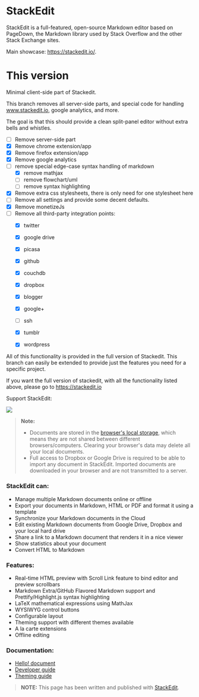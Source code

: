 StackEdit
=========

StackEdit is a full-featured, open-source Markdown editor based on PageDown, the Markdown library used by Stack Overflow and the other Stack Exchange sites.

Main showcase: https://stackedit.io/.

This version
============

Minimal client-side part of Stackedit.

This branch removes all server-side parts, and special code for handling www.stackedit.io, google analytics, and more.

The goal is that this should provide a clean split-panel editor without extra bells and whistles.

* [ ] Remove server-side part
* [x] Remove chrome extension/app
* [x] Remove firefox extension/app
* [x] Remove google analytics
* [ ] remove special edge-case syntax handling of markdown
  - [x] remove mathjax
  - [ ] remove flowchart/uml
  - [ ] remove syntax highlighting
* [x] Remove extra css stylesheets, there is only need for one stylesheet here
* [ ] Remove all settings and provide some decent defaults.
* [x] Remove monetizeJs
* [ ] Remove all third-party integration points:
  - [x] twitter
  - [x] google drive
  - [x] picasa
  - [x] github
  - [x] couchdb
  - [x] dropbox
  - [x] blogger
  - [x] google+
  - [ ] ssh
  - [x] tumblr
  - [x] wordpress


All of this functionality is provided in the full version of Stackedit. This branch can easily be extended to provide just the features you need for a specific project.

If you want the full version of stackedit, with all the functionality listed above, please go to https://stackedit.io



Support StackEdit:

[![](https://cdn.monetizejs.com/resources/button-32.png)](https://monetizejs.com/authorize?client_id=ESTHdCYOi18iLhhO&summary=true)

> **Note:**
>
> - Documents are stored in the [browser's local storage][1], which means they are not shared between different browsers/computers. Clearing your browser's data may delete all your local documents.
> - Full access to Dropbox or Google Drive is required to be able to import any document in StackEdit. Imported documents are downloaded in your browser and are not transmitted to a server.

### StackEdit can:

 - Manage multiple Markdown documents online or offline
 - Export your documents in Markdown, HTML or PDF and format it using a template
 - Synchronize your Markdown documents in the Cloud
 - Edit existing Markdown documents from Google Drive, Dropbox and your local hard drive
 - Share a link to a Markdown document that renders it in a nice viewer
 - Show statistics about your document
 - Convert HTML to Markdown

### Features:

 - Real-time HTML preview with Scroll Link feature to bind editor and preview scrollbars
 - Markdown Extra/GitHub Flavored Markdown support and Prettify/Highlight.js syntax highlighting
 - LaTeX mathematical expressions using MathJax
 - WYSIWYG control buttons
 - Configurable layout
 - Theming support with different themes available
 - A la carte extensions
 - Offline editing

### Documentation:

 - [Hello! document][2]
 - [Developer guide][3]
 - [Theming guide][4]

> **NOTE:** This page has been written and published with [StackEdit][5].


  [1]: https://developer.mozilla.org/en-US/docs/Web/Guide/DOM/Storage#localStorage
  [2]: https://github.com/benweet/stackedit/blob/master/public/res/WELCOME.md#welcome-to-stackedit---welcome "Welcome document"
  [3]: https://github.com/benweet/stackedit/blob/master/doc/developer-guide.md#developer-guide "Developer guide"
  [4]: https://github.com/benweet/stackedit/blob/master/doc/theming.md#stackedit-theming-guide "Theming guide"
  [5]: https://stackedit.io/ "StackEdit"
